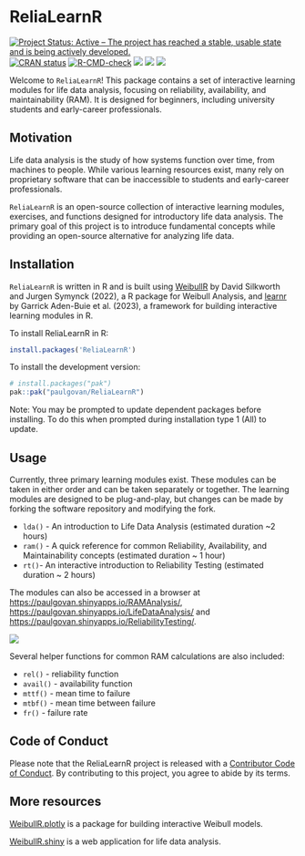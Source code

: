 
<!-- README.md is generated from README.Rmd. Please edit that file -->

# ReliaLearnR

<!-- badges: start -->

[![Project Status: Active – The project has reached a stable, usable
state and is being actively
developed.](https://www.repostatus.org/badges/latest/active.svg)](https://www.repostatus.org/#active)
[![CRAN
status](https://www.r-pkg.org/badges/version/ReliaLearnR)](https://CRAN.R-project.org/package=ReliaLearnR)
[![R-CMD-check](https://github.com/paulgovan/ReliaLearnR/actions/workflows/R-CMD-check.yaml/badge.svg)](https://github.com/paulgovan/ReliaLearnR/actions/workflows/R-CMD-check.yaml)
[![](http://cranlogs.r-pkg.org/badges/last-month/ReliaLearnR)](https://cran.r-project.org/package=ReliaLearnR)
[![](http://cranlogs.r-pkg.org/badges/grand-total/ReliaLearnR)](https://cran.r-project.org/package=ReliaLearnR)
[![](https://img.shields.io/badge/doi-10.32614/CRAN.package.ReliaLearnR-green.svg)](https://doi.org/10.32614/CRAN.package.ReliaLearnR)

<!-- badges: end -->

Welcome to `ReliaLearnR`! This package contains a set of interactive
learning modules for life data analysis, focusing on reliability,
availability, and maintainability (RAM). It is designed for beginners,
including university students and early-career professionals.

## Motivation

Life data analysis is the study of how systems function over time, from
machines to people. While various learning resources exist, many rely on
proprietary software that can be inaccessible to students and
early-career professionals.

`ReliaLearnR` is an open-source collection of interactive learning
modules, exercises, and functions designed for introductory life data
analysis. The primary goal of this project is to introduce fundamental
concepts while providing an open-source alternative for analyzing life
data.

## Installation

`ReliaLearnR` is written in R and is built using
[WeibullR](https://CRAN.R-project.org/package=WeibullR) by David
Silkworth and Jurgen Symynck (2022), a R package for Weibull Analysis,
and [learnr](https://CRAN.R-project.org/package=learnr) by Garrick
Aden-Buie et al. (2023), a framework for building interactive learning
modules in R.

To install ReliaLearnR in R:

``` r
install.packages('ReliaLearnR')
```

To install the development version:

``` r
# install.packages("pak")
pak::pak("paulgovan/ReliaLearnR")
```

Note: You may be prompted to update dependent packages before
installing. To do this when prompted during installation type 1 (All) to
update.

## Usage

Currently, three primary learning modules exist. These modules can be
taken in either order and can be taken separately or together. The
learning modules are designed to be plug-and-play, but changes can be
made by forking the software repository and modifying the fork.

- `lda()` - An introduction to Life Data Analysis (estimated duration ~2
  hours)
- `ram()` - A quick reference for common Reliability, Availability, and
  Maintainability concepts (estimated duration ~ 1 hour)
- `rt()`- An interactive introduction to Reliability Testing (estimated
  duration ~ 2 hours)

The modules can also be accessed in a browser at
<https://paulgovan.shinyapps.io/RAMAnalysis/>,
<https://paulgovan.shinyapps.io/LifeDataAnalysis/> and
<https://paulgovan.shinyapps.io/ReliabilityTesting/>.

![](https://github.com/paulgovan/WeibullR.learnr/blob/master/inst/paper/WeibullRlearnr.png?raw=true)<!-- -->

Several helper functions for common RAM calculations are also included:

- `rel()` - reliability function
- `avail()` - availability function
- `mttf()` - mean time to failure
- `mtbf()` - mean time between failure
- `fr()` - failure rate

## Code of Conduct

Please note that the ReliaLearnR project is released with a [Contributor
Code of Conduct](CODE_OF_CONDUCT.md). By contributing to this project,
you agree to abide by its terms.

## More resources

[WeibullR.plotly](https://paulgovan.github.io/WeibullR.plotly/) is a
package for building interactive Weibull models.

[WeibullR.shiny](https://paulgovan.github.io/WeibullR.shiny/) is a web
application for life data analysis.
